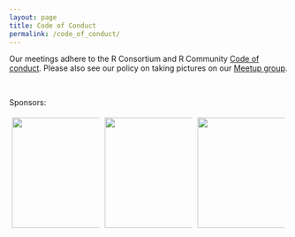```yaml
---
layout: page
title: Code of Conduct
permalink: /code_of_conduct/
---
```


Our meetings adhere to the R Consortium and R Community [Code of conduct](https://wiki.r-consortium.org/view/R_Consortium_and_the_R_Community_Code_of_Conduct). Please also see our policy on taking pictures on our [Meetup group](https://www.meetup.com/EdinbR/).



<br/>

Sponsors:

<div class="row" style="display: flex;">
  <div class="column" style="flex: 33%; padding: 5px;">
    <img src="../assets/images/RConsortium_Vertical_Pantone.png" alt="" style="width:200px;">
  </div>
  <div class="column" style="flex: 33%; padding: 5px;">
    <a href="https://www.jumpingrivers.com/?utm_source=sponsor&utm_medium=image&utm_campaign=edinbR"><img src="../assets/images/JumpingRivers.png" alt="" style="width:200px;"></a>
  </div>
  <div class="column" style="flex: 33%; padding: 5px;">
    <a href="https://www.redhat.com/"><img src="../assets/images/red-hat-logo.png" alt="" style="width:200px;"></a>
  </div>
</div> 
